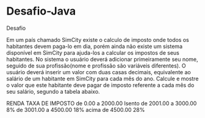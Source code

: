 # Desafio-Java

Desafio

Em um país chamado SimCity existe o calculo de
imposto onde todos os habitantes devem paga-lo em
dia, porém ainda não existe um sistema disponível em
SimCity para ajuda-los a calcular os impostos de seus
habitantes.
No sistema o usuário deverá adicionar primeiramente
seu nome, seguido de sua profissão(nome e profissão
são variáveis diferentes). O usuário deverá inserir um
valor com duas casas decimais, equivalente ao salário
de um habitante em SimCity para cada mês do ano.
Calcule e mostre o valor que este habitante deve pagar
de imposto referente a cada mês do seu salário,
segundo a tabela abaixo.

RENDA TAXA DE IMPOSTO
de 0.00 a 2000.00 Isento
de 2001.00 a 3000.00 8%
de 3001.00 a 4500.00 18%
acima de 4500.00 28%
